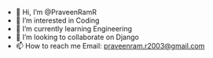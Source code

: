 - 👋 Hi, I’m @PraveenRamR
- 👀 I’m interested in Coding
- 🌱 I’m currently learning Engineering
- 💞️ I’m looking to collaborate on Django
- 📫 How to reach me Email: praveenram.r2003@gmail.com

<!---
PraveenRamR/PraveenRamR is a ✨ special ✨ repository because its `README.md` (this file) appears on your GitHub profile.
You can click the Preview link to take a look at your changes.
--->
